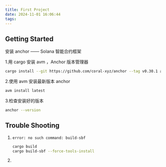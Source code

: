 ```yaml
---
title: First Project
date: 2024-11-01 16:06:44
tags:
---
```


## Getting Started

安装 anchor —— Solana 智能合约框架

1.用 cargo 安装 avm ，Anchor 版本管理器

```bash
cargo install --git https://github.com/coral-xyz/anchor --tag v0.30.1 anchor-cli
```

2.使用 avm 安装最新版本 anchor

```bash
avm install latest
```

3.检查安装好的版本

```bash
anchor --version
```



## Trouble Shooting

1. `error: no such command: build-sbf`

   ```bash
   cargo build
   cargo build-sbf --force-tools-install
   ```

   

2. 
